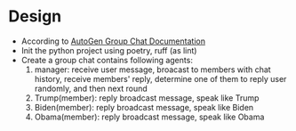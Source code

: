 # Design

- According to [AutoGen Group Chat Documentation](https://microsoft.github.io/autogen/stable/user-guide/core-user-guide/design-patterns/group-chat.html#running-the-group-chat)
- Init the python project using poetry, ruff (as lint)
- Create a group chat contains following agents:
  1. manager: receive user message, broacast to members with chat history, receive members' reply, determine one of them to reply user randomly, and then next round
  2. Trump(member): reply broadcast message, speak like Trump
  3. Biden(member): reply broadcast message, speak like Biden
  4. Obama(member): reply broadcast message, speak like Obama

